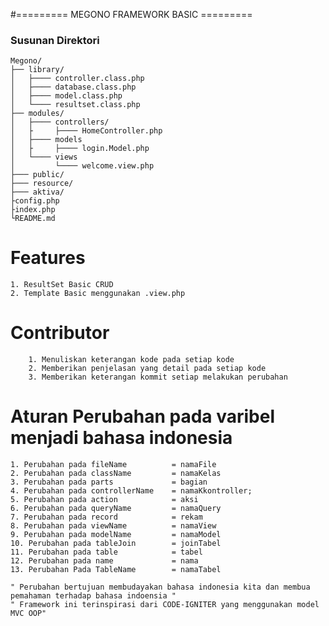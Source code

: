 #========= MEGONO FRAMEWORK BASIC =========
### Susunan Direktori
```
Megono/
├── library/
│   ├──── controller.class.php
│   ├──── database.class.php
│   ├──── model.class.php
│   └──── resultset.class.php
├── modules/
│   ├──── controllers/
│   ├	  ├──── HomeController.php
│   ├──── models
│   ├	  ├──── login.Model.php
│   └──── views
│         └────	welcome.view.php
├─── public/
├─── resource/
├─── aktiva/
├config.php
├index.php
└README.md
```
# Features
	1. ResultSet Basic CRUD
	2. Template Basic menggunakan .view.php
# Contributor
		1. Menuliskan keterangan kode pada setiap kode
		2. Memberikan penjelasan yang detail pada setiap kode
		3. Memberikan keterangan kommit setiap melakukan perubahan
		
# Aturan Perubahan pada varibel menjadi bahasa indonesia
	1. Perubahan pada fileName 			= namaFile
	2. Perubahan pada className 		= namaKelas
	3. Perubahan pada parts 			= bagian
	4. Perubahan pada controllerName 	= namaKkontroller;
	5. Perubahan pada action 			= aksi
	6. Perubahan pada queryName			= namaQuery
	7. Perubahan pada record			= rekam
	8. Perubahan pada viewName			= namaView
	9. Perubahan pada modelName			= namaModel
	10. Perubahan pada tableJoin		= joinTabel
	11. Perubahan pada table 			= tabel
	12. Perubahan pada name				= nama
	13. Perubahan Pada TableName		= namaTabel
	
	" Perubahan bertujuan membudayakan bahasa indonesia kita dan membua pemahaman terhadap bahasa indoensia "
	" Framework ini terinspirasi dari CODE-IGNITER yang menggunakan model MVC OOP"

	
